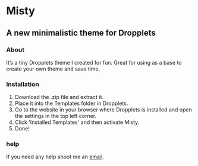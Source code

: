 # Misty
## A new minimalistic theme for Dropplets

### About
It’s a tiny Dropplets theme I created for fun. Great for using as a base to create your own theme and save time. 

### Installation
1. Download the .zip file and extract it.
2. Place it into the Templates folder in Dropplets.
3. Go to the website in your browser where Dropplets is installed and open the settings in the top left corner.
4. Click 'Installed Templates' and then activate Misty.
5. Done!

### help
If you need any help shoot me an [email](mailto:chrisf1288@gmail.com).
